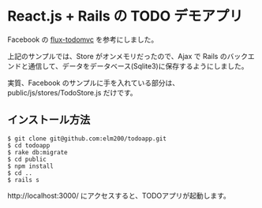 # React.js + Rails の TODO デモアプリ

Facebook の [flux-todomvc](https://github.com/facebook/flux/tree/master/examples/flux-todomvc) を参考にしました。

上記のサンプルでは、Store がオンメモリだったので、Ajax で Rails のバックエンドと通信して、データをデータベース(Sqlite3)に保存するようにしました。

実質、Facebook のサンプルに手を入れている部分は、public/js/stores/TodoStore.js だけです。

## インストール方法

```
$ git clone git@github.com:elm200/todoapp.git
$ cd todoapp
$ rake db:migrate
$ cd public
$ npm install
$ cd ..
$ rails s
```

http://localhost:3000/ にアクセスすると、TODOアプリが起動します。
